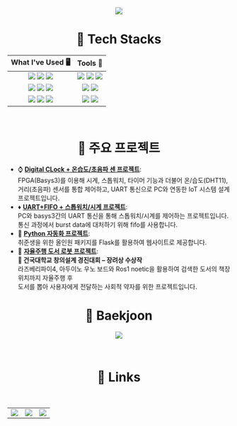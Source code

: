 <div align="center">

<img src="https://capsule-render.vercel.app/api?type=waving&color=00BFFF&fontColor=333333A&height=200&section=header&text=Welcome+to+HyunKang's+Github!&fontSize=50"/>

# 🚀 Tech Stacks

| What I've Used 🖥️ | Tools 🔨 |
|:------:|:---:|
| <img src="https://img.shields.io/badge/Arduino-00979D?style=for-the-badge&logo=Arduino&logoColor=white"> <img src="https://img.shields.io/badge/Raspberry Pi-A22846?style=for-the-badge&logo=Raspberry%20Pi&logoColor=white"> <img src="https://img.shields.io/badge/C-A8B9CC?style=for-the-badge&logo=c&logoColor=white"> | <img src="https://img.shields.io/badge/Linux-FCC624?style=for-the-badge&logo=linux&logoColor=black"> <img src="https://img.shields.io/badge/Ubuntu-E95420?style=for-the-badge&logo=ubuntu&logoColor=white"> <img src="https://img.shields.io/badge/Vivado-BAA636?style=for-the-badge&logo=xilinx&logoColor=white"> |
| <img src="https://img.shields.io/badge/Python-3776AB?style=for-the-badge&logo=python&logoColor=white"> <img src="https://img.shields.io/badge/C%2B%2B-00599C?style=for-the-badge&logo=c%2B%2B&logoColor=white"> <img src="https://img.shields.io/badge/JETSON%20NANO-6DB33F?style=for-the-badge&logo=nvidia&logoColor=white"> | <img src="https://img.shields.io/badge/Visual%20Studio%20Code-007ACC?style=for-the-badge&logo=Visual%20Studio%20Code&logoColor=white"> <img src="https://img.shields.io/badge/MATLAB-0076A8?style=for-the-badge&logo=MathWorks&logoColor=white"> |
| <img src="https://img.shields.io/badge/ROS-22314E?style=for-the-badge&logo=ros&logoColor=white"> <img src="https://img.shields.io/badge/Jupyter-F37626?style=for-the-badge&logo=Jupyter&logoColor=white"> <img src="https://img.shields.io/badge/Verilog%20HDL-0033CC?style=for-the-badge&logoColor=white"> | <img src="https://img.shields.io/badge/VirtualBox-2F61B4?style=for-the-badge&logo=VirtualBox&logoColor=white"> <img src="https://img.shields.io/badge/QEMU-FF6600?style=for-the-badge&logo=QEMU&logoColor=black"> |

<br/>
</div>
<div align="center">

# 🧠 주요 프로젝트

</div>

- ⌚ **[Digital CLock + 온습도/초음파 센 프로젝트](https://github.com/Heoboss/Project-Digital-Clock-Sensor)**:  
    FPGA(Basys3)를 이용해 시계, 스톱워치, 타이머 기능과 더불어 온/습도(DHT11), 거리(초음파) 센서를 통합 제어하고, UART 통신으로 PC와 연동한 IoT 시스템 설계 프로젝트입니다.
- ♦️ **[UART+FIFO + 스톱워치/시계 프로젝트](https://github.com/Heoboss/Project-UART-Stopwatch)**:  
    PC와 basys3간의 UART 통신을 통해 스톱워치/시계를 제어하는 프로젝트입니다. 통신 과정에서 burst data에 대처하기 위해 fifo를 사용합니다.
- 💼 **[Python 자동화 프로젝트](https://github.com/Heoboss/Python-Automation-Project)**:  
    취준생을 위한 올인원 패키지를 Flask를 활용하여 웹사이트로 제공합니다.  
- 🤖 **[자율주행 도서 로봇 프로젝트](https://github.com/Heoboss/Ros-Navigation-Project)**:  
    **🏅 건국대학교 창의설계 경진대회 – 장려상 수상작**  
    라즈베리파이4, 아두이노 우노 보드와 Ros1 noetic을 활용하여 검색한 도서의 책장 위치까지 자율주행 후  
    도서를 뽑아 사용자에게 전달하는 사회적 약자를 위한 프로젝트입니다.  




<div align="center">
      
# 🔷 Baekjoon

<a href="https://solved.ac/profile/pas901"><img src="https://github-readme-solvedac-hyp3rflow.vercel.app/api/?handle=pas901"></a>

<br/>

# 🔗 Links

<table>
  <tr>
    <td>
      <a href="https://heozhendong.tistory.com/">
        <img src="https://img.shields.io/badge/TISTORY-000000?style=for-the-badge&logo=tistory&logoColor=white">
      </a>
    </td>
    <td>
      <a href="https://www.youtube.com/@2024_final_ros_project_konkuk">
        <img src="https://img.shields.io/badge/YOUTUBE-FF0000?style=for-the-badge&logo=youtube&logoColor=white">
      </a>
    </td>
    <td>
      <a href="https://stupendous-grey-4db.notion.site/Hello-I-m-HyunKang-2571e1d60f1b804abf5ee6cf10b8c83c?pvs=74">
        <img src="https://img.shields.io/badge/Notion-000000?style=for-the-badge&logo=notion&logoColor=white">
      </a>
    </td>
  </tr>
</table>



</div>
